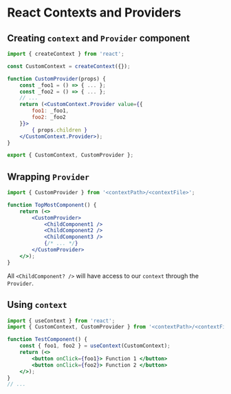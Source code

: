 # React Contexts and Providers

## Creating `context` and `Provider` component
```jsx
import { createContext } from 'react';

const CustomContext = createContext({});

function CustomProvider(props) {
	const _foo1 = () => { ... };
	const _foo2 = () => { ... };
	// ...
	return (<CustomContext.Provider value={{
		foo1: _foo1,
		foo2: _foo2
	}}>
		{ props.children }
	</CustomContext.Provider>);
}

export { CustomContext, CustomProvider };
```

## Wrapping `Provider`
```jsx
import { CustomProvider } from '<contextPath>/<contextFile>';

function TopMostComponent() {
	return (<>
		<CustomProvider>
			<ChildComponent1 />
			<ChildComponent2 />
			<ChildComponent3 />
			{/* ... */}
		</CustomProvider>
	</>);
}
```
All `<ChildComponent? />` will have access to our `context` through the `Provider`.

## Using `context` 
```jsx
import { useContext } from 'react';
import { CustomContext, CustomProvider } from '<contextPath>/<contextFile>';

function TestComponent() {
	const { foo1, foo2 } = useContext(CustomContext);
	return (<>
		<button onClick={foo1}> Function 1 </button>
		<button onClick={foo2}> Function 2 </button>
	</>);
}
// ...
```
